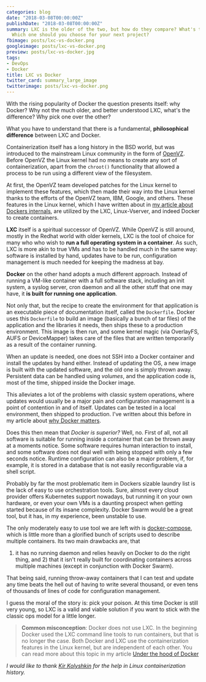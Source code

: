 ```yaml
---
categories: blog
date: "2018-03-08T00:00:00Z"
publishDate: "2018-03-08T00:00:00Z"
summary: LXC is the older of the two, but how do they compare? What's the difference?
  Which one should you choose for your next project?
fbimage: posts/lxc-vs-docker.png
googleimage: posts/lxc-vs-docker.png
preview: posts/lxc-vs-docker.jpg
tags:
- DevOps
- Docker
title: LXC vs Docker
twitter_card: summary_large_image
twitterimage: posts/lxc-vs-docker.png
---
```


With the rising popularity of Docker the question presents itself: why Docker? Why not the much older, and better
understood LXC, what's the difference? Why pick one over the other?

What you have to understand that there is a fundamental, **philosophical difference** between LXC and Docker.

Containerization itself has a long history in the BSD world, but was introduced to the mainstream Linux community in the
form of [OpenVZ](https://openvz.org/). Before OpenVZ the Linux kernel had no means to create any sort of
containerization, apart from the `chroot()` functionality that allowed a process to be run using a different view of the
filesystem.

At first, the OpenVZ team developed patches for the Linux kernel to implement these features, which then
made their way into the Linux kernel thanks to the efforts of the OpenVZ team, IBM, Google, and others.
These features in the Linux kernel, which I have written about in [my article about
Dockers internals](/blog/under-the-hood-of-docker), are utilized by the LXC, Linux-Vserver, and indeed Docker to create
containers.

**LXC** itself is a spiritual successor of OpenVZ. While OpenVZ is still around, mostly in the Redhat world with older
kernels, LXC is the tool of choice for many who who wish to **run a full operating system in a container**. As such, LXC
is more akin to true VMs and has to be handled much in the same way: software is installed by hand, updates have to be
run, configuration management is much needed for keeping the madness at bay.

**Docker** on the other hand adopts a much different approach. Instead of running a VM-like container with a full
software stack, including an init system, a syslog server, cron daemon and all the other stuff that one may have, it
**is built for running one application**.

Not only that, but the recipe to create the environment for that application is an executable piece of documentation
itself, called the `Dockerfile`. Docker uses this `Dockerfile` to build an image (basically a bunch of tar files) of the
application and the libraries it needs, then ships these to a production environment. This image is then run, and some
kernel magic (via OverlayFS, AUFS or DeviceMapper) takes care of the files that are written temporarily as a result of
the container running.

When an update is needed, one does not SSH into a Docker container and install the updates by hand either. Instead of
updating the OS, a new image is built with the updated software, and the old one is simply thrown away. Persistent data
can be handled using *volumes*, and the application code is, most of the time, shipped inside the Docker image.

This alleviates a lot of the problems with classic system operations, where updates would usually be a major pain 
and configuration management is a point of contention in and of itself. Updates can be tested in a local environment,
then shipped to production. I've written about this before in my article about
[why Docker matters](/blog/why-docker-matters).

Does this then mean that *Docker is superior?* Well, no. First of all, not all software is suitable for running inside 
a container that can be thrown away at a moments notice. Some software requires human interaction to install, and some
software does not deal well with being stopped with only a few seconds notice. Runtime configuration can also be a major
problem, if, for example, it is stored in a database that is not easily reconfigurable via a shell script.

Probably by far the most problematic item in Dockers sizable laundry list is the lack of easy to use orchestration
tools. Sure, almost every cloud provider offers Kubernetes support nowadays, but running it on your own hardware, or
even your own VMs is a daunting prospect when getting started because of its insane complexity. Docker Swarm would be
a great tool, but it has, in my experience, been unstable to use.

The only moderately easy to use tool we are left with is [docker-compose](https://docs.docker.com/compose/), which is
little more than a glorified bunch of scripts used to describe multiple containers. Its two main drawbacks are, that
1) it has no running daemon and relies heavily on Docker to do the right thing, and 2) that it isn't really built for
coordinating containers across multiple machines (except in conjunction with Docker Swarm).

That being said, running throw-away containers that I can test and update any time beats the hell out of having to write
several thousand, or even tens of thousands of lines of code for configuration management.

I guess the moral of the story is: pick your poison. At this time Docker is still very young, so LXC is a valid and
viable solution if you want to stick with the classic ops model for a little longer.

> **Common misconception**: Docker does not use LXC. In the beginning Docker used the LXC command line tools to run
> containers, but that is no longer the case. Both Docker and LXC use the containerization features in the Linux kernel,
> but are independent of each other. You can read more about this topic in my article
> [Under the hood of Docker](/blog/under-the-hood-of-docker)

*I would like to thank [Kir Kolyshkin](https://twitter.com/kolyshkin) for the help in Linux containerization history.*
